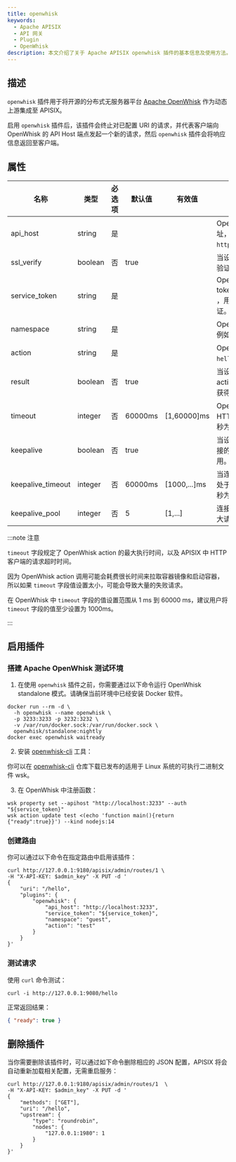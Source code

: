 ```yaml
---
title: openwhisk
keywords:
  - Apache APISIX
  - API 网关
  - Plugin
  - OpenWhisk
description: 本文介绍了关于 Apache APISIX openwhisk 插件的基本信息及使用方法。
---
```


<!--
#
# Licensed to the Apache Software Foundation (ASF) under one or more
# contributor license agreements.  See the NOTICE file distributed with
# this work for additional information regarding copyright ownership.
# The ASF licenses this file to You under the Apache License, Version 2.0
# (the "License"); you may not use this file except in compliance with
# the License.  You may obtain a copy of the License at
#
#     http://www.apache.org/licenses/LICENSE-2.0
#
# Unless required by applicable law or agreed to in writing, software
# distributed under the License is distributed on an "AS IS" BASIS,
# WITHOUT WARRANTIES OR CONDITIONS OF ANY KIND, either express or implied.
# See the License for the specific language governing permissions and
# limitations under the License.
#
-->

## 描述

`openwhisk` 插件用于将开源的分布式无服务器平台 [Apache OpenWhisk](https://openwhisk.apache.org) 作为动态上游集成至 APISIX。

启用 `openwhisk` 插件后，该插件会终止对已配置 URI 的请求，并代表客户端向 OpenWhisk 的 API Host 端点发起一个新的请求，然后 `openwhisk` 插件会将响应信息返回至客户端。

## 属性

| 名称              | 类型    | 必选项 | 默认值  | 有效值       | 描述                                                         |
| ----------------- | ------- | ------ | ------- | ------------ | ------------------------------------------------------------ |
| api_host          | string  | 是     |         |              | OpenWhisk API Host 地址，例如 `https://localhost:3233`。     |
| ssl_verify        | boolean | 否     | true    |              | 当设置为 `true` 时执行 SSL 验证。                            |
| service_token     | string  | 是     |         |              | OpenWhisk service token，其格式为 `xxx:xxx` ，用于 API 调用时的身份认证。 |
| namespace         | string  | 是     |         |              | OpenWhisk namespace，例如 `guest`。                          |
| action            | string  | 是     |         |              | OpenWhisk action，例如 `hello`。                              |
| result            | boolean | 否     | true    |              | 当设置为 `true` 时，获得 action 元数据（执行函数并获得响应结果）。 |
| timeout           | integer | 否     | 60000ms | [1,60000]ms  | OpenWhisk action 和 HTTP 调用超时时间（以毫秒为单位）。          |
| keepalive         | boolean | 否     | true    |              | 当设置为 `true` 时，保持连接的活动状态以便重复使用。         |
| keepalive_timeout | integer | 否     | 60000ms | [1000,...]ms | 当连接空闲时，保持该连接处于活动状态的时间（以毫秒为单位）。               |
| keepalive_pool    | integer | 否     | 5       | [1,...]      | 连接断开之前，可接收的最大请求数。                           |

:::note 注意

`timeout` 字段规定了 OpenWhisk action 的最大执行时间，以及 APISIX 中 HTTP 客户端的请求超时时间。

因为 OpenWhisk action 调用可能会耗费很长时间来拉取容器镜像和启动容器，所以如果 `timeout` 字段值设置太小，可能会导致大量的失败请求。

在 OpenWhisk 中 `timeout` 字段的值设置范围从 1 ms 到 60000 ms，建议用户将 `timeout` 字段的值至少设置为 1000ms。

:::

## 启用插件

### 搭建 Apache OpenWhisk 测试环境

1. 在使用 `openwhisk` 插件之前，你需要通过以下命令运行 OpenWhisk standalone 模式。请确保当前环境中已经安装 Docker 软件。

```shell
docker run --rm -d \
  -h openwhisk --name openwhisk \
  -p 3233:3233 -p 3232:3232 \
  -v /var/run/docker.sock:/var/run/docker.sock \
  openwhisk/standalone:nightly
docker exec openwhisk waitready
```

2. 安装 [openwhisk-cli](https://github.com/apache/openwhisk-cli) 工具：

你可以在 [openwhisk-cli](https://github.com/apache/openwhisk-cli) 仓库下载已发布的适用于 Linux 系统的可执行二进制文件 wsk。

3. 在 OpenWhisk 中注册函数：

```shell
wsk property set --apihost "http://localhost:3233" --auth "${service_token}"
wsk action update test <(echo 'function main(){return {"ready":true}}') --kind nodejs:14
```

### 创建路由

你可以通过以下命令在指定路由中启用该插件：

```shell
curl http://127.0.0.1:9180/apisix/admin/routes/1 \
-H "X-API-KEY: $admin_key" -X PUT -d '
{
    "uri": "/hello",
    "plugins": {
        "openwhisk": {
            "api_host": "http://localhost:3233",
            "service_token": "${service_token}",
            "namespace": "guest",
            "action": "test"
        }
    }
}'
```

### 测试请求

使用 `curl` 命令测试：

```shell
curl -i http://127.0.0.1:9080/hello
```

正常返回结果：

```json
{ "ready": true }
```

## 删除插件

当你需要删除该插件时，可以通过如下命令删除相应的 JSON 配置，APISIX 将会自动重新加载相关配置，无需重启服务：

```shell
curl http://127.0.0.1:9180/apisix/admin/routes/1  \
-H "X-API-KEY: $admin_key" -X PUT -d '
{
    "methods": ["GET"],
    "uri": "/hello",
    "upstream": {
        "type": "roundrobin",
        "nodes": {
            "127.0.0.1:1980": 1
        }
    }
}'
```
